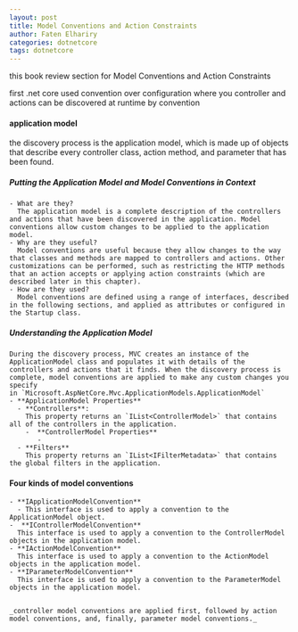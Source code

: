 ```yaml
---
layout: post
title: Model Conventions and Action Constraints
author: Faten Elhariry
categories: dotnetcore
tags: dotnetcore
---
```


this book review section for Model Conventions and Action Constraints

first .net core used  convention over configuration where you controller and actions can be discovered at runtime by convention 

#### application model
  the discovery process is the application model, which is made up of objects that describe every controller class, action method, and parameter that has been found. 
  ##### Putting the Application Model and Model Conventions in Context
    - What are they?
      The application model is a complete description of the controllers and actions that have been discovered in the application. Model conventions allow custom changes to be applied to the application model.
    - Why are they useful?
      Model conventions are useful because they allow changes to the way that classes and methods are mapped to controllers and actions. Other customizations can be performed, such as restricting the HTTP methods that an action accepts or applying action constraints (which are described later in this chapter).
    - How are they used?
      Model conventions are defined using a range of interfaces, described in the following sections, and applied as attributes or configured in the Startup class.
  ##### Understanding the Application Model
    During the discovery process, MVC creates an instance of the ApplicationModel class and populates it with details of the controllers and actions that it finds. When the discovery process is complete, model conventions are applied to make any custom changes you specify
    in `Microsoft.AspNetCore.Mvc.ApplicationModels.ApplicationModel` 
    - **ApplicationModel Properties**
      - **Controllers**: 
        This property returns an `IList<ControllerModel>` that contains all of the controllers in the application. 
        -  **ControllerModel Properties**
           -  
      - **Filters**
        This property returns an `IList<IFilterMetadata>` that contains the global filters in the application.
  #### Four kinds of model conventions
    - **IApplicationModelConvention**
      - This interface is used to apply a convention to the ApplicationModel object.
    -  **IControllerModelConvention**
      This interface is used to apply a convention to the ControllerModel objects in the application model.
    - **IActionModelConvention**
      This interface is used to apply a convention to the ActionModel objects in the application model.
    - **IParameterModelConvention**
      This interface is used to apply a convention to the ParameterModel objects in the application model.


    _controller model conventions are applied first, followed by action model conventions, and, finally, parameter model conventions._